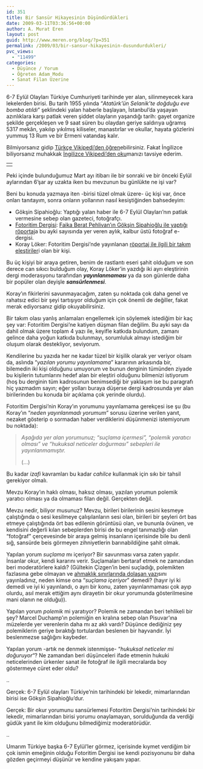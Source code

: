 ```yaml
---
id: 351
title: Bir Sansür Hikayesinin Düşündürdükleri
date: 2009-03-11T03:36:56+00:00
author: A. Murat Eren
layout: post
guid: http://www.meren.org/blog/?p=351
permalink: /2009/03/bir-sansur-hikayesinin-dusundurdukleri/
pvc_views:
  - "11499"
categories:
  - Düşünce / Yorum
  - Öğreten Adam Modu
  - Sanat Filan Üzerine
---
```

6-7 Eylül Olayları Türkiye Cumhuriyeti tarihinde yer alan, silinmeyecek kara lekelerden birisi. Bu tarih 1955 yılında &#8220;_Atatürk&#8217;ün Selanik&#8217;te doğduğu eve bomba atıldı_&#8221; şeklindeki yalan haberle başlayan, İstanbul&#8217;da yaşayan azınlıklara karşı patlak veren şiddet olayların yaşandığı tarih: gayet organize şekilde gerçekleşen ve 9 saat süren bu olaydan geriye saldırıya uğramış 5317 mekân, yakılıp yıkılmış kiliseler, manastırlar ve okullar, hayata gözlerini yummuş 13 Rum ve bir Ermeni vatandaş kalır.

Bilmiyorsanız gidip [Türkçe Vikipedi&#8217;den öğren](http://tr.wikipedia.org/wiki/6-7_Eyl%C3%BCl_Olaylar%C4%B1)ebilirsiniz. Fakat İngilizce biliyorsanız muhakkak [İngilizce Vikipedi&#8217;den oku](http://en.wikipedia.org/wiki/Istanbul_Pogrom)manızı tavsiye ederim.

<table border="0" width="100%">
  <tr>
    <td align="center">
      <img title="6-7 Eylül Olayları'nda yağmalanan bir kilise" src="http://lh3.ggpht.com/_x7Afx6WcB1c/SbdU27fAVHI/AAAAAAAAE64/mcZJvc0yPlA/s800/Athenagoras.jpg" alt="" />
    </td>
  </tr>
</table>

Peki içinde bulunduğumuz Mart ayı itibarı ile bir sonraki ve bir önceki Eylül aylarından 6&#8217;şar ay uzakta iken bu mevzunun bu günlükte ne işi var?

Beni bu konuda yazmaya iten -birisi tüzel olmak üzere- üç kişi var, önce onları tanıtayım, sonra onların yollarının nasıl kesiştiğinden bahsedeyim:

  * Gökşin Sipahioğlu: Yaptığı yalan haber ile 6-7 Eylül Olayları&#8217;nın patlak vermesine sebep olan gazeteci, fotoğrafçı.
  * [Fotoritim Dergisi](http://fotoritim.com/): [Faika Berat Pehlivan&#8217;ın Gökşin Sipahioğlu ile yaptığı röportaj](http://www.fotoritim.com/yazi/goksin-sipahioglu--monsieur-sipa-fotografci)a bu ayki sayısında yer veren aylık, kalbur üstü fotoğraf e-dergisi.
  * Koray Löker: Fotoritim Dergisi&#8217;nde yayınlanan [röportaj ile ilgili bir takım eleştiriler](http://loker.radiobrecht.org/2009/03/size-ayrilan-surenin-sonuna-geldik-fotoritim/)i olan bir kişi.

Bu üç kişiyi bir araya getiren, benim de rastlantı eseri şahit olduğum ve son derece can sıkıcı bulduğum olay, Koray Löker&#8217;in yazdığı iki ayrı eleştirinin dergi moderasyonu tarafından **_yayınlanmaması_** ya da son günlerde daha bir popüler olan deyişle **_sansürlenmesi_**.

Koray&#8217;ın fikirlerini savunmayacağım, zaten şu noktada çok daha genel ve rahatsız edici bir şeyi tartışıyor olduğum için çok önemli de değiller, fakat merak ediyorsanız gidip okuyabilirsiniz.

Bir takım olası yanlış anlamaları engellemek için söylemek istediğim bir kaç şey var: Fotoritim Dergisi&#8217;ne katiyen düşman filan değilim. Bu ayki sayı da dahil olmak üzere toplam 4 yazı ile, keyifle katkıda bulundum, zamanı gelince daha yoğun katkıda bulunmayı, sorumluluk almayı istediğim bir oluşum olarak destekliyor, seviyorum.

Kendilerine bu yazıda her ne kadar tüzel bir kişilik olarak yer veriyor olsam da, aslında &#8220;_yazılan yorumu yayınlamama_&#8221; kararının arkasında bir, bilemedin iki kişi olduğunu umuyorum ve bunun derginin tümünden ziyade bu kişilerin tutumlarını hedef alan bir eleştiri olduğunu bilmenizi istiyorum (hoş bu derginin tüm kadrosunun benimsediği bir yaklaşım ise bu paragrafı hiç yazmadım sayın; eğer yolları buraya düşerse dergi kadrosunda yer alan birilerinden bu konuda bir açıklama çok yerinde olurdu).

Fotoritim Dergisi&#8217;nin Koray&#8217;ın yorumunu yayınlamama gerekçesi ise şu (bu Koray&#8217;ın &#8220;_neden yayınlanmadı yorumum_&#8221; sorusu üzerine verilen yanıt, nezaket gösterip o sormadan haber verdiklerini düşünmenizi istemiyorum bu noktada):

> _Aşağıda yer alan yorumunuz; &#8220;suçlama içermesi&#8221;, &#8220;polemik yaratıcı olması&#8221; ve &#8220;hukuksal neticeler doğurması&#8221; sebepleri ile yayınlanmamıştır._
> 
> (&#8230;)

Bu kadar _izafi_ kavramları bu kadar _cahilce_ kullanmak için sıkı bir tahsil gerekiyor olmalı.

Mevzu Koray&#8217;ın haklı olması, haksız olması, yazılan yorumun polemik yaratıcı olması ya da olmaması filan değil. Gerçekten değil.

Mevzu nedir, biliyor musunuz? Mevzu, birileri birilerinin sesini kesmeye çalıştığında o sesi kesilmeye çalışılanların sesi olan, birileri bir şeyleri ört bas etmeye çalıştığında ört bas edilenin görüntüsü olan, ve bununla övünen, ve kendisini değerli kılan sebeplerden birisi de bu engel tanımazlığı olan &#8220;fotoğraf&#8221; çerçevesinde bir araya gelmiş insanların içerisinde bile bu denli sığ, sansürde beis görmeyen zihniyetlerin barınabildiğine şahit olmak.

Yapılan yorum _suçlama_ mı içeriyor? Bir savunması varsa zaten yapılır. İnsanlar okur, kendi kararını verir. Suçlamaları bertaraf etmek ne zamandan beri moderatörlere kaldı? (Gültekin Çizgen&#8217;in beni suçladığı, polemikten fazlasına gebe olmayan ve [ahmaklık sınırlarında dolaşan yazı](http://www.fotoritim.com/yazi/gultekin-cizgen-ile-fotograf-gundemi--ara-guler-uzerinden-sozde-kahramanlik)sını yayınladınız, neden kimse ona &#8220;_suçlama içeriyor_&#8221; demedi? (hayır iyi ki demedi ve iyi ki yayınlandı, o ayrı bir konu, zaten yayınlanmaması çok ayıp olurdu, asıl merak ettiğim aynı dirayetin bir okur yorumunda gösterilmesine mani olanın ne olduğu)).

Yapılan yorum _polemik_ mi yaratıyor? Polemik ne zamandan beri tehlikeli bir şey? Marcel Duchamp&#8217;ın polemiğin en kralına sebep olan Pisuvar&#8217;ına müzelerde yer verenlerin daha mı az aklı vardı? Düşünce dediğiniz şey polemiklerin geriye bıraktığı tortulardan beslenen bir hayvandır. İyi beslenmezse sağlığını kaybeder.

Yapılan yorum -artık ne denmek istenmişse- &#8220;_hukuksal neticeler mi doğuruyor_&#8220;? Ne zamandan beri düşünceleri ifade etmenin hukuki neticelerinden ürkenler sanat ile fotoğraf ile ilgili mecralarda boy göstermeye cüret eder oldu?

..

Gerçek: 6-7 Eylül olayları Türkiye&#8217;nin tarihindeki bir lekedir, mimarlarından birisi ise Gökşin Sipahioğlu&#8217;dur.

Gerçek: Bir okur yorumunu sansürlemesi Fotoritim Dergisi&#8217;nin tarihindeki bir lekedir, mimarlarından birisi yorumu onaylamayan, sorulduğunda da verdiği güdük yanıt ile kim olduğunu bilmediğimiz moderatörüdür.

..

Umarım Türkiye başka 6-7 Eylül&#8217;ler görmez, içerisinde kıymet verdiğim bir çok ismin emeğinin olduğu Fotoritim Dergisi ise kendi pozisyonunu bir daha gözden geçirmeyi düşünür ve kendine yakışanı yapar.